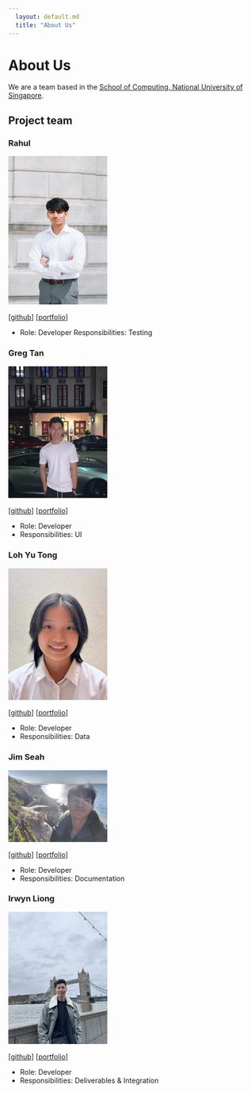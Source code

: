 ```yaml
---
  layout: default.md
  title: "About Us"
---
```


# About Us

We are a team based in the [School of Computing, National University of Singapore](http://www.comp.nus.edu.sg).


## Project team

### Rahul

<img src="images/rah.png" width="200px">

[[github](https://github.com/rahhulleee)]
[[portfolio](team/rahul.md)]

* Role: Developer
  Responsibilities: Testing

### Greg Tan

<img src="images/greg.jpg" width="200px">

[[github](http://github.com/Greg-Tan)]
[[portfolio](team/greg.md)]

* Role: Developer
* Responsibilities: UI


### Loh Yu Tong

<img src="images/youdonnnn.png" width="200px">

[[github](https://github.com/youdonnnn)]
[[portfolio](team/udon.md)]

* Role: Developer
* Responsibilities: Data

### Jim Seah

<img src="images/jimseah-0116.png" width="200px">

[[github](https://github.com/jimseah-0116)]
[[portfolio](team/jim.md)]

* Role: Developer
* Responsibilities: Documentation

### Irwyn Liong

<img src="images/irwynliong.png" width="200px">

[[github](http://github.com/irwynliong)]
[[portfolio](team/irwyn.md)]

* Role: Developer
* Responsibilities: Deliverables & Integration
